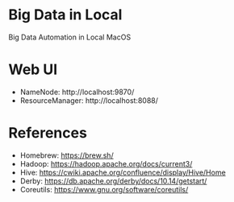 # Big Data in Local
Big Data Automation in Local MacOS

# Web UI
* NameNode: http://localhost:9870/
* ResourceManager: http://localhost:8088/

# References
* Homebrew: https://brew.sh/
* Hadoop: https://hadoop.apache.org/docs/current3/
* Hive: https://cwiki.apache.org/confluence/display/Hive/Home
* Derby: https://db.apache.org/derby/docs/10.14/getstart/
* Coreutils: https://www.gnu.org/software/coreutils/
